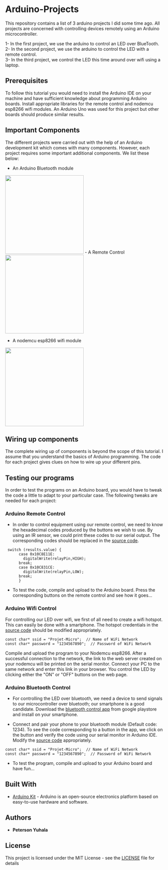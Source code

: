# Arduino-Projects
This repository contains a list of 3 arduino projects I did some time ago. All projects are concerned with controlling devices remotely using an Arduino microcontroller. 

1- In the first project, we use the arduino to control an LED over BlueTooth. \
2- In the second project, we use the arduino to control the LED with a remote control. \
3- In the third project, we control the LED this time around over wifi using a laptop. 

## Prerequisites

To follow this tutorial you would need to install the Arduino IDE on your machine and have sufficient knowledge about programming Arduino boards. Install appropriate libraries for the remote control and nodemcu esp8266 wifi modules. An Arduino Uno was used for this project but other boards should produce similar results. 

## Important Components
The different projects were carried out with the help of an Arduino development kit which comes with many components. However, each project requires some important additional components. We list these below:

- An Arduino Bluetooth module 

<img src="https://1abxf1rh6g01lhm2riyrt55k-wpengine.netdna-ssl.com/wp-content/uploads/make-images/T11ETWOOA4peEdBY.jpg" width="250">
- A Remote Control 

<img src="https://encrypted-tbn0.gstatic.com/images?q=tbn:ANd9GcQOWtYSiqOPK0aAa2Ha7-TJrHOSwPGSt-NP1sPLUHClQsWXkKZUwQ" width="250">

- A nodemcu esp8266 wifi module 

<img src="http://www.microsolution.com.pk/wp-content/uploads/2017/12/Node-MCU.jpg" width="250">

## Wiring up components
The complete wiring up of components is beyond the scope of this tutorial. I assume that you understand the basics of Arduino programming. The code for each project gives clues on how to wire up your different pins.

## Testing our programs
In order to test the programs on an Arduino board, you would have to tweak the code a little to adapt to your particular case. The following tweaks are needed for each project: 

### Arduino Remote Control
- In order to control equipment using our remote control, we need to know the hexadecimal codes produced by the buttons we wish to use. By using an IR sensor, we could print these codes to our serial output. The corresponding codes should be replaced in the [source code](remote-control.ino).

```
 switch (results.value) {
      case 0x10C8E11E:    
        digitalWrite(relayPin,HIGH);
      break;
      case 0x10C831CE:    
        digitalWrite(relayPin,LOW);
      break;
      }
```
- To test the code, compile and upload to the Arduino board. Press the corresponding buttons on the remote control and see how it goes...

### Arduino Wifi Control 
For controlling our LED over wifi, we first of all need to create a wifi hotspot. This can easily be done with a smartphone. The hotspot credentials in the [source code](wifi-control.ino) should be modified appropriately. 

```
const char* ssid = "Projet-Micro";  // Name of WiFi Network
const char* password = "1234567890";  // Password of WiFi Network

```
Compile and upload the program to your Nodemcu esp8266. After a successful connection to the network, the link to the web server created on your nodemcu will be printed on the serial monitor. Connect your PC to the same network and enter this link in your browser. You control the LED by clicking either the "ON" or "OFF" buttons on the web page.

### Arduino Bluetooth Control
- For controlling the LED over bluetooth, we need a device to send signals to our microcontroller over bluetooth; our smartphone is a good candidate. Download the [bluetooth control app](https://play.google.com/store/apps/details?id=appinventor.ai_hobbyprojects_com.BluetoothRoboControl) from google playstore and install on your smartphone. 

- Connect and pair your phone to your bluetooth module (Default code: 1234). To see the code corresponding to a button in the app, we click on the button and verify the code using our serial monitor in Arduino IDE. Modify the [source code](bluetooth-control.ino) appropriately. 
```
const char* ssid = "Projet-Micro";  // Name of WiFi Network
const char* password = "1234567890";  // Password of WiFi Network

```
- To test the program, compile and upload to your Arduino board and have fun...

## Built With

* [Arduino Kit](https://www.arduino.cc/) - Arduino is an open-source electronics platform based on easy-to-use hardware and software. 


## Authors

* **Peterson Yuhala** 

## License

This project is licensed under the MIT License - see the [LICENSE](LICENSE) file for details

